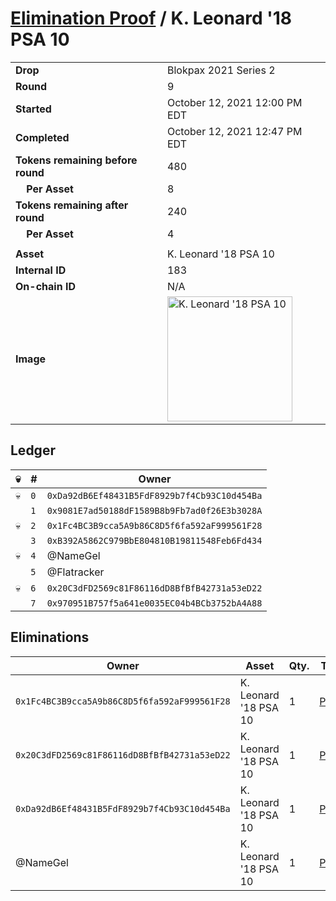 # [Elimination Proof](./readme.md) / K. Leonard &#039;18 PSA 10

|||
|---|---|
| **Drop** | Blokpax 2021 Series 2 |
| **Round** | 9 |
| **Started** | October 12, 2021 12:00 PM EDT |
| **Completed** | October 12, 2021 12:47 PM EDT |
| **Tokens remaining before round** | 480 |
| **&nbsp;&nbsp;&nbsp;&nbsp;Per Asset** | 8 |
| **Tokens remaining after round** | 240 |
| **&nbsp;&nbsp;&nbsp;&nbsp;Per Asset** | 4 |
| | |
| **Asset** | K. Leonard &#039;18 PSA 10 |
| **Internal ID** | 183 |
| **On-chain ID** | N/A |
| **Image** | <img src="https://tcdn.blokpax.com/9484ebfa-63cd-4309-a9f2-c10434ed5b46/404ccc671970d08b07c0d011eaae5bdf523875b833140cc87d1f80d3e4715fec.jpg" height="200" alt="K. Leonard &#039;18 PSA 10" /> |

## Ledger

| 💀 | # | Owner |
| --- | --- | --- |
| 💀 | `0` | `0xDa92dB6Ef48431B5FdF8929b7f4Cb93C10d454Ba` |
|  | `1` | `0x9081E7ad50188dF1589B8b9Fb7ad0f26E3b3028A` |
| 💀 | `2` | `0x1Fc4BC3B9cca5A9b86C8D5f6fa592aF999561F28` |
|  | `3` | `0xB392A5862C979BbE804810B19811548Feb6Fd434` |
| 💀 | `4` | @NameGel |
|  | `5` | @Flatracker |
| 💀 | `6` | `0x20C3dFD2569c81F86116dD8BfBfB42731a53eD22` |
|  | `7` | `0x970951B757f5a641e0035EC04b4BCb3752bA4A88` |


## Eliminations

| Owner | Asset | Qty. | Transaction |
| --- | --- | --- | --- |
| `0x1Fc4BC3B9cca5A9b86C8D5f6fa592aF999561F28` | K. Leonard '18 PSA 10 | 1 | [Polygonscan](https://polygonscan.com/tx/0x9558d8c6d9fe9d02c292ba671fa719b79b1bf23f75f445a0226316426fb0fca0) |
| `0x20C3dFD2569c81F86116dD8BfBfB42731a53eD22` | K. Leonard '18 PSA 10 | 1 | [Polygonscan](https://polygonscan.com/tx/0x147c04bc1f6421139c30d602e54be52e78ad67975f295efc96352ff711b93f1a) |
| `0xDa92dB6Ef48431B5FdF8929b7f4Cb93C10d454Ba` | K. Leonard '18 PSA 10 | 1 | [Polygonscan](https://polygonscan.com/tx/0x94e9c18d940267b7ce2a4258f9a006a3342b2c8bcb9eee60e2f23b3a32f59b9d) |
| @NameGel | K. Leonard '18 PSA 10 | 1 | [Polygonscan](https://polygonscan.com/tx/0x455e85828111204d3bcef0a77ae1c0dc2e99cc9c18b80a574acba38e555b532c) |
